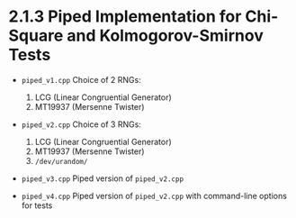 # 2.1.3 Piped Implementation for Chi-Square and Kolmogorov-Smirnov Tests

- `piped_v1.cpp` Choice of 2 RNGs:
    1. LCG (Linear Congruential Generator)
    2. MT19937 (Mersenne Twister)

- `piped_v2.cpp` Choice of 3 RNGs:
    1. LCG (Linear Congruential Generator)
    2. MT19937 (Mersenne Twister)
    3. `/dev/urandom/`

- `piped_v3.cpp` Piped version of `piped_v2.cpp`

- `piped_v4.cpp` Piped version of `piped_v2.cpp` with command-line options for tests
